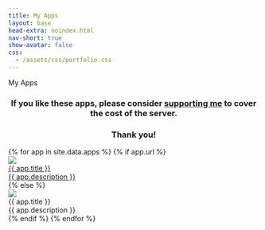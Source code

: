 ```yaml
---
title: My Apps
layout: base
head-extra: noindex.html
nav-short: true
show-avatar: false
css:
  - /assets/css/portfolio.css
---
```

<div id="main-sections">
  <div id="portfolio-out" class="page-section grey-section">
    <div id="portfolio">
    <div class="section-title">
      My Apps
    </div>
    <h3 style="text-align: center;">If you like these apps, please consider <a href="https://monzo.me/bradleykennedy5/5?d=Support%20for%20Apps" target="_blank" rel="noopener">supporting me</a> to cover the cost of the server.</h3>
<h3 style="text-align: center;">Thank you!</h3>
      <div id="shinyapps-big">
        {% for app in site.data.apps %}
        {% if app.url %}
        <div class="shinyapp">
            <a class="applink" href="{{ app.url }}" target="_blank" rel="noopener">
              <img class="appimg" src="/assets/img/screenshots/{{ app.img }}" />
              <div class="apptitle">{{ app.title }}</div>
              <div class="appdesc">{{ app.description }}</div>
            </a>
          </div>
        {% else %}
          <div class="shinyapp">
            <img class="appimg" src="/assets/img/screenshots/{{ app.img }}" />
            <div class="apptitle">{{ app.title }}</div>
            <div class="appdesc">{{ app.description }}</div>
          </div>
        {% endif %}
      {% endfor %}
      </div>
    </div>
  </div>
</div>
